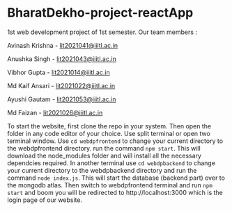 # BharatDekho-project-reactApp
1st web development project of 1st semester.
Our team members :

Avinash Krishna - lit2021041@iiitl.ac.in

Anushka Singh - lit2021043@iiitl.ac.in

Vibhor Gupta - lit2021014@iiitl.ac.in

Md Kaif Ansari - lit2021022@iiitl.ac.in

Ayushi Gautam - lit2021053@iiitl.ac.in

Md Faizan - lit2021026@iiitl.ac.in


To start the website, first clone the repo in your system.
Then open the folder in any code editor of your choice.
Use split terminal or open two terminal window.
Use `cd webdpfrontend` to change your current directory to the webdpfrontend directory.
run the command `npm start`. This will download the node_modules folder and will install all the necessary dependcies required.
In another terminal use  `cd webdpbackend` to change your current directory to the webdpbackend directory 
and run the command `node index.js`. This will start the database (backend part)  over to the mongodb atlas.
Then switch to webdpfrontend terminal and run `npm start` and boom you will be redirected to http://localhost:3000 which is the login page of our website.
